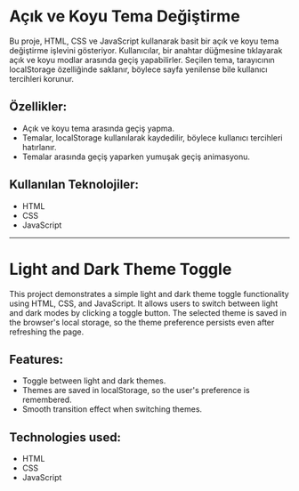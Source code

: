 # Açık ve Koyu Tema Değiştirme
Bu proje, HTML, CSS ve JavaScript kullanarak basit bir açık ve koyu tema değiştirme işlevini gösteriyor. Kullanıcılar, bir anahtar düğmesine tıklayarak açık ve koyu modlar arasında geçiş yapabilirler. Seçilen tema, tarayıcının localStorage özelliğinde saklanır, böylece sayfa yenilense bile kullanıcı tercihleri korunur.

## Özellikler:

- Açık ve koyu tema arasında geçiş yapma.
- Temalar, localStorage kullanılarak kaydedilir, böylece kullanıcı tercihleri hatırlanır.
- Temalar arasında geçiş yaparken yumuşak geçiş animasyonu.

## Kullanılan Teknolojiler:

- HTML
- CSS
- JavaScript
  
------------------------------------------------------------------------------
# Light and Dark Theme Toggle
This project demonstrates a simple light and dark theme toggle functionality using HTML, CSS, and JavaScript. It allows users to switch between light and dark modes by clicking a toggle button. The selected theme is saved in the browser's local storage, so the theme preference persists even after refreshing the page.

## Features:

- Toggle between light and dark themes.
- Themes are saved in localStorage, so the user's preference is remembered.
- Smooth transition effect when switching themes.

## Technologies used:

- HTML
- CSS
- JavaScript
